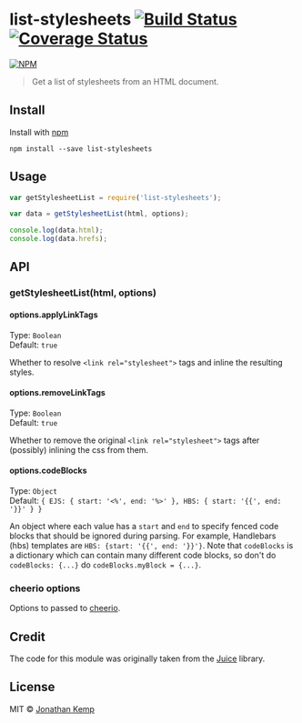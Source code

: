 # list-stylesheets [![Build Status](https://travis-ci.org/jonkemp/list-stylesheets.svg?branch=master)](https://travis-ci.org/jonkemp/list-stylesheets) [![Coverage Status](https://coveralls.io/repos/jonkemp/list-stylesheets/badge.svg?branch=master&service=github)](https://coveralls.io/github/jonkemp/list-stylesheets?branch=master)

[![NPM](https://nodei.co/npm/list-stylesheets.png?downloads=true)](https://nodei.co/npm/list-stylesheets/)

> Get a list of stylesheets from an HTML document.

## Install

Install with [npm](https://npmjs.org/package/list-stylesheets)

```
npm install --save list-stylesheets
```

## Usage

```js
var getStylesheetList = require('list-stylesheets');

var data = getStylesheetList(html, options);

console.log(data.html);
console.log(data.hrefs);
```

## API

### getStylesheetList(html, options)

#### options.applyLinkTags

Type: `Boolean`  
Default: `true`

Whether to resolve `<link rel="stylesheet">` tags and inline the resulting styles.

#### options.removeLinkTags

Type: `Boolean`  
Default: `true`

Whether to remove the original `<link rel="stylesheet">` tags after (possibly) inlining the css from them.

#### options.codeBlocks

Type: `Object`  
Default: `{ EJS: { start: '<%', end: '%>' }, HBS: { start: '{{', end: '}}' } }`

An object where each value has a `start` and `end` to specify fenced code blocks that should be ignored during parsing. For example, Handlebars (hbs) templates are `HBS: {start: '{{', end: '}}'}`. Note that `codeBlocks` is a dictionary which can contain many different code blocks, so don't do `codeBlocks: {...}` do `codeBlocks.myBlock = {...}`.

### cheerio options

Options to passed to [cheerio](https://github.com/cheeriojs/cheerio).

## Credit

The code for this module was originally taken from the [Juice](https://github.com/Automattic/juice) library.

## License

MIT © [Jonathan Kemp](http://jonkemp.com)
